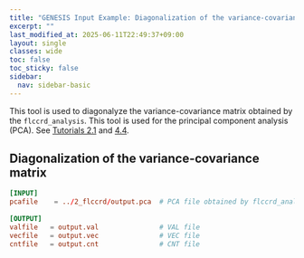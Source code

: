 ```yaml
---
title: "GENESIS Input Example: Diagonalization of the variance-covariance matrix (`eigmat_analysis`)"
excerpt: ""
last_modified_at: 2025-06-11T22:49:37+09:00
layout: single
classes: wide
toc: false
toc_sticky: false
sidebar:
  nav: sidebar-basic
---
```



This tool is used to diagonalyze the variance-covariance matrix obtained
by the `flccrd_analysis`. This tool is used for the principal component
analysis (PCA). 
See [Tutorials 2.1](/tutorials/genesis_tutorial_2.1_2022/) and
[4.4](/tutorials/genesis_tutorial_4.4_2022/).

## Diagonalization of the variance-covariance matrix

```toml
[INPUT]
pcafile    = ../2_flccrd/output.pca  # PCA file obtained by flccrd_analysis
 
[OUTPUT]
valfile   = output.val               # VAL file
vecfile   = output.vec               # VEC file
cntfile   = output.cnt               # CNT file
```
